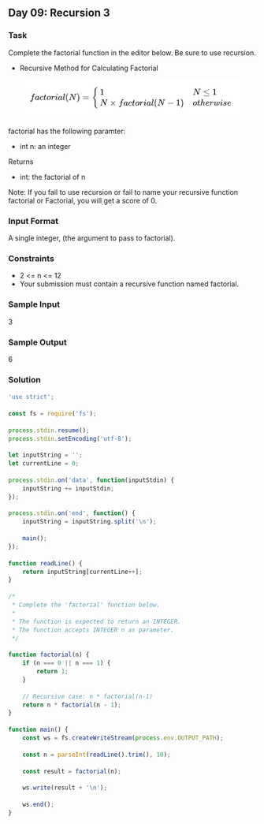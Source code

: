 ## Day 09: Recursion 3

### Task
Complete the factorial function in the editor below. Be sure to use recursion.

- Recursive Method for Calculating Factorial

    ![img](./Recursive3.png)

factorial has the following paramter:
- int n: an integer

Returns
- int: the factorial of n

Note: If you fail to use recursion or fail to name your recursive function factorial or Factorial, you will get a score of 0.

### Input Format

A single integer,  (the argument to pass to factorial).

### Constraints
- 2 <= n <= 12
- Your submission must contain a recursive function named factorial.

### Sample Input

3

### Sample Output

6

### Solution
```js
'use strict';

const fs = require('fs');

process.stdin.resume();
process.stdin.setEncoding('utf-8');

let inputString = '';
let currentLine = 0;

process.stdin.on('data', function(inputStdin) {
    inputString += inputStdin;
});

process.stdin.on('end', function() {
    inputString = inputString.split('\n');

    main();
});

function readLine() {
    return inputString[currentLine++];
}

/*
 * Complete the 'factorial' function below.
 *
 * The function is expected to return an INTEGER.
 * The function accepts INTEGER n as parameter.
 */

function factorial(n) {
    if (n === 0 || n === 1) {
        return 1;
    }
    
    // Recursive case: n * factorial(n-1)
    return n * factorial(n - 1);
}

function main() {
    const ws = fs.createWriteStream(process.env.OUTPUT_PATH);

    const n = parseInt(readLine().trim(), 10);

    const result = factorial(n);

    ws.write(result + '\n');

    ws.end();
}


```